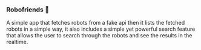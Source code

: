 ### Robofriends 🤖

A simple app that fetches robots from a fake api then it lists the fetched robots in a simple way, it also includes a simple yet powerful search feature that allows the user to search through the robots and see the results in the realtime.

